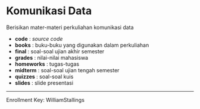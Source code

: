 # Komunikasi Data #

Berisikan mater-materi perkuliahan komunikasi data

- **code**		: *source code*
- **books**		: buku-buku yang digunakan dalam perkuliahan
- **final**		: soal-soal ujian akhir semester
- **grades**	: nilai-nilai mahasiswa
- **homeworks**	: tugas-tugas
- **midterm**	: soal-soal ujian tengah semester
- **quizzes**	: soal-soal kuis
- **slides**	: slide presentasi


----

Enrollment Key:
WilliamStallings
